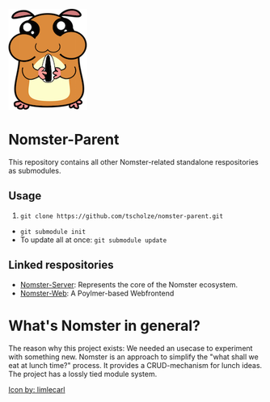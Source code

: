 ![Nomster logo](https://github.com/tscholze/nomster-parent/blob/master/nomster-logo.png?raw=true)

Nomster-Parent
=
This repository contains all other Nomster-related standalone respositories as submodules.

Usage
-
1. `git clone https://github.com/tscholze/nomster-parent.git`
* `git submodule init`
* To update all at once: `git submodule update`

Linked respositories
-
* [Nomster-Server](https://github.com/Skare69/Nomster): Represents the core of the Nomster ecosystem.
* [Nomster-Web](https://github.com/tscholze/nomster-web): A Poylmer-based Webfrontend

What's Nomster in general?
=
The reason why this project exists: We needed an usecase to experiment with something new. Nomster is an approach to simplify the "what shall we eat at lunch time?" process. It provides a CRUD-mechanism for lunch ideas. The project has a lossly tied module system.

[Icon by: limlecarl](https://openclipart.org/detail/183600/hamster!-by-limlecarl-183600)
